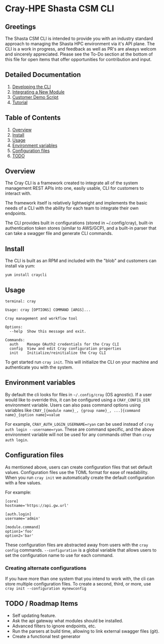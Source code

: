 # Cray-HPE Shasta CSM CLI

## Greetings

The Shasta CSM CLI is intended to provide you with an industry standard approach to managing the Shasta HPC environment via it's API plane. The CLI is a work in progress, and feedback as well as PR's are always welcom and sincerely appreciated. Please see the To-Do section at the bottom of this file for open items that offer opportunities for contribution and input.

## Detailed Documentation

1. [Developing the CLI](Developing.md)
1. [Integrating a New Module](Integration.md)
1. [Customer Demo Script](demo.md)
1. [Tutorial](Tutorial.md)

## Table of Contents

1. [Overview](#Overview)
1. [Install](#Install)
1. [Usage](#Usage)
1. [Environment variables](#Environment-variables)
1. [Configuration files](#Configuration-files)
1. [TODO](#TODO)

## Overview

The Cray CLI is a framework created to integrate all of the system management
REST APIs into one, easily usable, CLI for customers to interact with.

The framework itself is relatively lightweight and implements the basic
needs of a CLI with the ability for each team to integrate their own endpoints.

The CLI provides built in configurations (stored in ~/.config/cray), built-in
authentication token stores (similar to AWS/GCP), and a built-in parser
that can take a swagger file and generate CLI commands.

## Install

The CLI is built as an RPM and included with the "blob" and customers can install via yum:

    yum install craycli

## Usage

    terminal: cray

    Usage: cray [OPTIONS] COMMAND [ARGS]...

    Cray management and workflow tool

    Options:
      --help  Show this message and exit.

    Commands:
      auth    Manage OAuth2 credentials for the Cray CLI
      config  View and edit Cray configuration properties
      init    Initialize/reinitialize the Cray CLI

To get started run `cray init`. This will initialize the CLI on your machine and
authenticate you with the system.

## Environment variables

By default the cli looks for files in `~/.config/cray` (OS agnostic).
If a user would like to override this, it can be configured using a `CRAY_CONFIG_DIR`
environment variable. Users can also pass command options using variables like
`CRAY_[{module name}_, {group name}_, ...]{command name}_{option name}=value`

For example, `CRAY_AUTH_LOGIN_USERNAME=ryan` can be used instead of
`cray auth login --username=ryan`. These are command specific, and the above
environment variable will not be used for any commands other than `cray auth login`.

## Configuration files

As mentioned above, users can create configuration files that set default values.
Configuration files use the TOML format for ease of readability. When you run
`cray init` we automatically create the default configuration with a few values.

For example:

    [core]
    hostname='https://api.gw.url'

    [auth.login]
    username='admin'

    [module.command]
    option1='foo'
    option2='bar'

These configuration files are abstracted away from users with the `cray config`
commands. `--configuration` is a global variable that allows users to set the
configuration name to use for each command.

### Creating alternate configurations

If you have more than one system that you intend to work with, the cli can store multiple configuration files.  To create a second, third, or more, use `cray init --configuration mynewconfig`

## TODO / Roadmap Items


- Self updating feature.
- Ask the api gateway what modules should be installed.
- Advanced filters to ignore endpoints, etc.
- Run the parsers at build time, allowing to link external swagger files (git).
- Create a functional test generator

